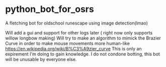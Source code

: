 # python_bot_for_osrs
A fletching bot for oldschool runescape using image detection(lmao)

Will add a gui and support for other logs later ( right now only supports willow longbow making)
Will try to make an algorithm to mimick the Brazier Curve in order to make mouse movements more human-like
https://en.wikipedia.org/wiki/B%C3%A9zier_curve
This is only an expirement I'm doing to gain knowledge.
I do not condone botting, this bot will be unusable by everyone else.
